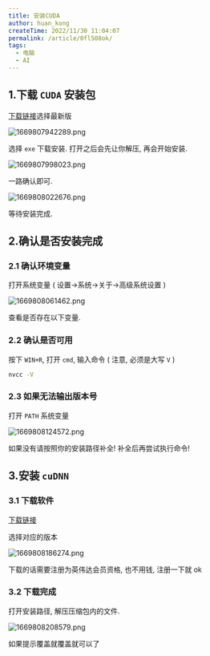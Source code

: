 ```yaml
---
title: 安装CUDA
author: huan_kong
createTime: 2022/11/30 11:04:07
permalink: /article/0fl508ok/
tags:
  - 电脑
  - AI
---
```


## 1.下载 `CUDA` 安装包

[下载链接](https://developer.nvidia.com/cuda-toolkit-archive)选择最新版

![1669807942289.png](https://img.huankong.top/i/2022/11/30/63873f4853afc.png)

选择 `exe` 下载安装.
打开之后会先让你解压, 再会开始安装.

![1669807998023.png](https://img.huankong.top/i/2022/11/30/63873f7f3abd0.png)

一路确认即可.

![1669808022676.png](https://img.huankong.top/i/2022/11/30/63873f97dac62.png)

等待安装完成.

## 2.确认是否安装完成

### 2.1 确认环境变量

打开系统变量 ( 设置->系统->关于->高级系统设置 )

![1669808061462.png](https://img.huankong.top/i/2022/11/30/63873fbe30dee.png)

查看是否存在以下变量.

### 2.2 确认是否可用

按下 `WIN+R`, 打开 `cmd`, 输入命令 ( 注意, 必须是大写 `V` )

```bat
nvcc -V
```

### 2.3 如果无法输出版本号

打开 `PATH` 系统变量

![1669808124572.png](https://img.huankong.top/i/2022/11/30/63873ffe18b27.png)

如果没有请按照你的安装路径补全! 补全后再尝试执行命令!

## 3.安装 `cuDNN`

### 3.1 下载软件

[下载链接](https://developer.nvidia.com/rdp/cudnn-archive)

选择对应的版本

![1669808186274.png](https://img.huankong.top/i/2022/11/30/6387403beabbc.png)

下载的话需要注册为英伟达会员资格, 也不用钱, 注册一下就 ok

### 3.2 下载完成

打开安装路径, 解压压缩包内的文件.

![1669808208579.png](https://img.huankong.top/i/2022/11/30/63874051ed4fa.png)

如果提示覆盖就覆盖就可以了
